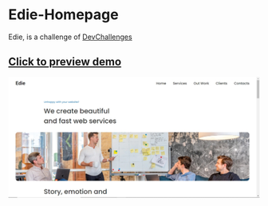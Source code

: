 # Edie-Homepage
Edie, is a challenge of <a href="https://devchallenges.io/challenges/xobQBuf8zWWmiYMIAZe0" target="_blank" />DevChallenges</a>
## <a href="https://danilomereles.github.io/Edie-Homepage/">Click to preview demo</a>
<img src = "https://github.com/DaniloMereles/Edie-Homepage/blob/master/src/img/readme%20(1).jpg"/>
